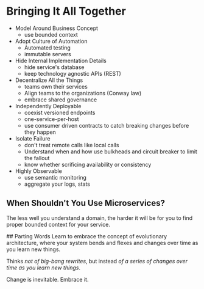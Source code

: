 # Bringing It All Together
- Model Around Business Concept
  - use bounded context
- Adopt Culture of Automation
  - Automated testing
  - immutable servers
- Hide Internal Implementation Details
  - hide service's database
  - keep technology agnostic APIs (REST)
- Decentralize All the Things
  - teams own their services
  - Align teams to the organizations (Conway law)
  - embrace shared governance
- Independently Deployable
  - coexist versioned endpoints
  - one-service-per-host
  - use consumer driven contracts to catch breaking changes before they happen
- Isolate Failure
  - don't treat remote calls like local calls
  - Understand when and how use bulkheads and circuit breaker to limit the fallout
  - know whether scrificing availability or consistency
- Highly Observable
  - use semantic monitoring
  - aggregate your logs, stats

## When Shouldn't You Use Microservices?
The less well you understand a domain, the harder it will be for you to find proper bounded context for your service.

## Parting Words
Learn to embrace the concept of evolutionary architecture, where your system bends and flexes and changes over time as you learn new things.

Thinks _not of big-bang rewrites_, but instead _of a series of changes over time as you learn new things_.

Change is inevitable. Embrace it.